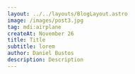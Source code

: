 ```yaml
---
layout: ../../layouts/BlogLayout.astro
image: /images/post3.jpg
tag: mdi:airplane
createAt: November 26
title: Title
subtitle: lorem
author: Daniel Bustos
description: Description
---
```

